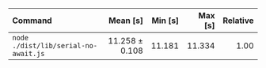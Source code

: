 | Command | Mean [s] | Min [s] | Max [s] | Relative |
|:---|---:|---:|---:|---:|
| `node ./dist/lib/serial-no-await.js` | 11.258 ± 0.108 | 11.181 | 11.334 | 1.00 |
